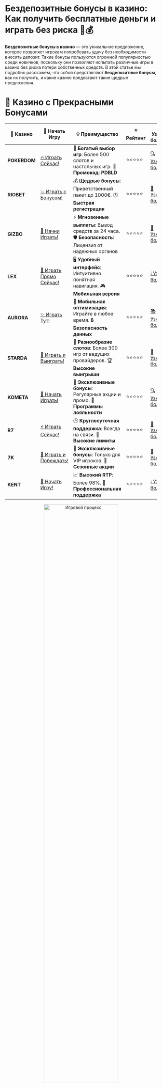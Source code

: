 # **Бездепозитные бонусы в казино: Как получить бесплатные деньги и играть без риска 🎰💰**

**Бездепозитные бонусы в казино** — это уникальное предложение, которое позволяет игрокам попробовать удачу без необходимости вносить депозит. Такие бонусы пользуются огромной популярностью среди новичков, поскольку они позволяют испытать различные игры в казино без риска потери собственных средств. В этой статье мы подробно расскажем, что собой представляют **бездепозитные бонусы**, как их получить, и какие казино предлагают такие щедрые предложения.

# 🌟 Казино с Прекрасными Бонусами

| 🎲 **Казино** | 🔗 **Начать Игру** | 💡 **Преимущество** | ⭐ **Рейтинг** | 🔗 **Узнать больше** | 🆕 **Новая информация** |
|--------------|---------------------|---------------------|----------------|----------------------|-------------------------|
| **POKERDOM**  | [🔥 Играть Сейчас!](https://brandplay.link/4k77v2yx) | 🎉 **Богатый выбор игр**: Более 500 слотов и настольных игр. 🎁 **Промокод**: **PDBLD** | ⭐⭐⭐⭐⭐ | [🔍 Узнать больше](https://brandplay.link/4k77v2yx) | 🏆 **Победители турниров** получают эксклюзивные подарки! |
| **RIOBET**    | [💥 Играть с Бонусом!](https://brandplay.link/7xBLTPyj) | 💰 **Щедрые бонусы**: Приветственный пакет до 1000€. 🕒 **Быстрая регистрация** | ⭐⭐⭐⭐⭐ | [📖 Узнать больше](https://brandplay.link/7xBLTPyj) | 💬 **Поддержка 24/7** для комфортной игры в любое время! |
| **GIZBO**     | [🚀 Начни Играть!](https://brandplay.link/bprXw4YV) | ⚡ **Мгновенные выплаты**: Вывод средств за 24 часа. 🛡️ **Безопасность**: Лицензия от надежных органов | ⭐⭐⭐⭐⭐ | [📝 Узнать больше](https://brandplay.link/bprXw4YV) | 🔒 **SSL-шифрование** для максимальной безопасности данных игроков. |
| **LEX**       | [💎 Играть Прямо Сейчас!](https://brandplay.link/zW4hdDFV) | 🖥️ **Удобный интерфейс**: Интуитивно понятная навигация. 🎮 **Мобильная версия** | ⭐⭐⭐⭐⭐ | [ℹ️ Узнать больше](https://brandplay.link/zW4hdDFV) | 📱 **Поддержка всех мобильных устройств** для удобства игры в любом месте. |
| **AURORA**    | [✨ Играть Тут!](https://10trafic-stat2.com/click/668546556bcc6313411604bd/6766/13032/subaccount) | 📱 **Мобильная оптимизация**: Играйте в любое время. 🔒 **Безопасность данных** | ⭐⭐⭐⭐⭐ | [📚 Узнать больше](https://10trafic-stat2.com/click/668546556bcc6313411604bd/6766/13032/subaccount) | 🌍 **Международная лицензия** на деятельность в разных странах. |
| **STARDА**    | [🎉 Играть и Выиграть!](https://brandplay.link/fB7xwRFL) | 🎰 **Разнообразие слотов**: Более 300 игр от ведущих провайдеров. 🏆 **Высокие выигрыши** | ⭐⭐⭐⭐⭐ | [🔎 Узнать больше](https://brandplay.link/fB7xwRFL) | 🎉 **Ежемесячные турниры** с крупными призами! |
| **KOMETA**    | [🎁 Начать Играть!](https://brandplay.link/8ZymQJV8) | 🎁 **Эксклюзивные бонусы**: Регулярные акции и промо. 🔄 **Программы лояльности** | ⭐⭐⭐⭐⭐ | [🔍 Узнать больше](https://brandplay.link/8ZymQJV8) | 🌟 **Персонализированные предложения** для долгосрочных игроков. |
| **R7**        | [⚡ Играть Сейчас!](https://brandplay.link/bMd3Yjsw) | 🕒 **Круглосуточная поддержка**: Всегда на связи. 💸 **Высокие лимиты** | ⭐⭐⭐⭐⭐ | [📖 Узнать больше](https://brandplay.link/bMd3Yjsw) | 🎯 **Рейтинг игроков** для лучших участников. |
| **7K**        | [🎯 Играть и Побеждать!](https://brandplay.link/BvQyFShp) | 🌟 **Эксклюзивные бонусы**: Только для VIP игроков. 🎉 **Сезонные акции** | ⭐⭐⭐⭐⭐ | [📝 Узнать больше](https://brandplay.link/BvQyFShp) | 🥇 **Особые привилегии** для постоянных игроков. |
| **KENT**      | [🔑 Начать Игру!](https://brandplay.link/Fv2WP3js) | 📈 **Высокий RTP**: Более 98%. 💼 **Профессиональная поддержка** | ⭐⭐⭐⭐⭐ | [ℹ️ Узнать больше](https://brandplay.link/Fv2WP3js) | 💬 **Поддержка на нескольких языках** для удобства игроков. |

<div align="center"> <img src="https://i.pinimg.com/originals/1d/b3/25/1db325483acbe642c6d4e6fdd73a4988.gif" alt="Игровой процесс" width="70%"> </div>
---

# 🚀 Быстрые Выигрыши и Поддержка

| 🎲 **Казино** | 🔗 **Начать Игру** | 💡 **Преимущество** | ⭐ **Рейтинг** | 🔗 **Узнать больше** | 🆕 **Новая информация** |
|--------------|---------------------|---------------------|----------------|----------------------|-------------------------|
| **GAMA**      | [🎯 Играть Прямо Сейчас!](https://brandplay.link/j6NMKsDz) | 🔍 **Интуитивный интерфейс**: Легкость использования. 🏅 **Престижные турниры** | ⭐⭐⭐⭐☆ | [🔎 Узнать больше](https://brandplay.link/j6NMKsDz) | 🏆 **Турниры с большими призами** каждый месяц. |
| **ONION**     | [💥 Играть и Выигрывать!](https://brandplay.link/zBGRVpQ9) | 🤑 **Низкие ставки**: Идеально для начинающих. 🔄 **Быстрые выводы** | ⭐⭐⭐⭐☆ | [🔍 Узнать больше](https://brandplay.link/zBGRVpQ9) | 🎮 **Казино для новичков** с простыми правилами. |
| **ЧЕМПИОН**   | [🏅 Играть в Турнире!](https://temon-gter.cfd/go/lRq?p80412p304504pcc44t17455) | 🏅 **Лояльная программа**: Награды за активность. 🎁 **Ежемесячные бонусы** | ⭐⭐⭐⭐☆ | [📖 Узнать больше](https://temon-gter.cfd/go/lRq?p80412p304504pcc44t17455) | 🥇 **Турниры и лояльность** — каждый шаг вознаграждается. |
| **VAVADA**    | [🚀 Играть Без Ожидания!](https://vavadapartner.pro/?promo=ea5c9275-6854-4505-94fc-95ab18221945-linkb2) | 🚀 **Быстрая регистрация**: Начните играть мгновенно. 🔐 **Безопасные транзакции** | ⭐⭐⭐⭐☆ | [📝 Узнать больше](https://vavadapartner.pro/?promo=ea5c9275-6854-4505-94fc-95ab18221945-linkb2) | 🏆 **Программа для новых игроков** с бонусами за регистрацию. |
| **FRIENDS**   | [🎉 Играть и Развлекаться!](https://gofriends.mba/linkb2) | 🤝 **Социальные игры**: Играйте с друзьями. 🌐 **Мультиплатформенность** | ⭐⭐⭐⭐☆ | [ℹ️ Узнать больше](https://gofriends.mba/linkb2) | 🎮 **Играйте с друзьями** и зарабатывайте бонусы за совместные действия. |
| **1WIN**      | [⚡ Играть и Выигрывать!](https://brandplay.link/smXVpBbG) | 🏆 **Спортивные ставки**: Широкий выбор видов спорта. 💵 **Высокие коэффициенты** | ⭐⭐⭐⭐☆ | [📚 Узнать больше](https://brandplay.link/smXVpBbG) | ⚽ **Бонусы на спортивные ставки** для активных игроков. |
| **DRIP**      | [💥 Играть Сразу!](https://drp-ircp01.com/c07e6a3db) | 🌐 **Инновационные игры**: Новейшие игровые технологии. 🛡️ **Высокая безопасность** | ⭐⭐⭐⭐☆ | [🔎 Узнать больше](https://drp-ircp01.com/c07e6a3db) | 🔧 **Инновационные функции** для удобства игры. |
| **JOYCASINO** | [🎰 Играть И Побеждать!](https://rpc30.call2me.pro/?/ru/registration?apkpop=0&partner=p24970p3291217pc98f) | 🎁 **Приятные бонусы**: Ежедневные акции и подарки. 🕹️ **Разнообразие игр** | ⭐⭐⭐⭐☆ | [🔍 Узнать больше](https://rpc30.call2me.pro/?/ru/registration?apkpop=0&partner=p24970p3291217pc98f) | 🎉 **Щедрые фриспины** для новых игроков. |
| **PLAYFORTUNA** | [🔥 Играть С Бонусом!](https://fortunapromo.net/alt/playfortuna/registration?0dc4a9362a71feb7e3f165fb8e766f70) | 🎉 **Регулярные акции**: Бонусы, фриспины и многое другое. 🏅 **Турниры** | ⭐⭐⭐⭐☆ | [📚 Узнать больше](https://fortunapromo.net/alt/playfortuna/registration?0dc4a9362a71feb7e3f165fb8e766f70) | 🎯 **Выгодные предложения** на популярные игры. |
| **SYKAA**     | [💸 Играть Сейчас!](https://s-two-way.com/?source=linkb2&pid=30697) | 💸 **Доступные ставки**: Идеально для новичков. 🎁 **Щедрые бонусы** | ⭐⭐⭐⭐☆ | [🔍 Узнать больше](https://s-two-way.com/?source=linkb2&pid=30697) | 💥 **Акции с большими бонусами** для новичков и опытных игроков. |

<div align="center"> <img src="https://schaeffers-cdn.s3.amazonaws.com/images/default-source/schaeffers-cdn-images/default-images/sectors/bigstock-casino-gambling-concept-with-f-369012793.jpg?sfvrsn=493ad806_4" alt="Игровой процесс" width="70%"> </div>
---

# 💸 Казино с Привлекательными Программами Лояльности

| 🎲 **Казино** | 🔗 **Начать Игру** | 💡 **Преимущество** | ⭐ **Рейтинг** | 🔗 **Узнать больше** | 🆕 **Новая информация** |
|--------------|---------------------|---------------------|----------------|----------------------|-------------------------|
| **KOMETA**    | [🎯 Начни Играть!](https://brandplay.link/8ZymQJV8) | 🎁 **Эксклюзивные бонусы**: Регулярные акции и промо. 🔄 **Программы лояльности** | ⭐⭐⭐⭐⭐ | [🔍 Узнать больше](https://brandplay.link/8ZymQJV8) | 🌟 **Персонализированные предложения** для долгосрочных игроков. |
| **1Xslots**   | [🏅 Играть Прямо Сейчас!](https://brandplay.link/hSB1khtr) | 🎉 **Множество акций**: Еженедельные бонусы и турниры. 🛡️ **Безопасность** | ⭐⭐⭐⭐⭐ | [📚 Узнать больше](https://brandplay.link/hSB1khtr) | 🏅 **Награды за активность**: участники программы лояльности получают специальные привилегии. |
| **R7**        | [🚀 Играть Сейчас!](https://brandplay.link/bMd3Yjsw) | 🕒 **Круглосуточная поддержка**: Всегда на связи. 💸 **Высокие лимиты** | ⭐⭐⭐⭐⭐ | [📖 Узнать больше](https://brandplay.link/bMd3Yjsw) | 💬 **VIP-поддержка** для постоянных игроков с приоритетом. |

<div align="center"> <img src="https://i.pinimg.com/originals/1d/b3/25/1db325483acbe642c6d4e6fdd73a4988.gif" alt="Игровой процесс" width="70%"> </div>
---

---

## Что такое **бездепозитные бонусы в казино**? 🎲

**Бездепозитные бонусы в казино** — это бонусы, которые игроки получают без необходимости внесения депозита. Это могут быть бесплатные деньги, фриспины или даже бесплатные ставки, которые позволяют начать игру в казино без собственных финансовых вложений. Эти бонусы предоставляются в целях привлечения новых игроков и позволяют казино продемонстрировать качество своих услуг.

🃏 **Бесплатные деньги** — это фиксированная сумма, которую игрок может использовать на любых играх казино. 

🎰 **Фриспины** — это бесплатные вращения на игровых автоматах, которые позволяют выиграть реальные деньги, не тратя собственные средства.

💥 **Бонусные ставки** — это возможность сделать ставку без риска потери денег, а все выигрыши остаются на счету игрока.

---

## Как получить **бездепозитные бонусы в казино**? 🔑

Получить **бездепозитные бонусы** не так сложно, как может показаться на первый взгляд. Вот несколько шагов, которые помогут вам стать владельцем такого бонуса:

### 1. **Регистрация в казино** 📝

Для начала необходимо зарегистрироваться на сайте онлайн-казино, которое предлагает **бездепозитные бонусы**. Это обязательное условие для получения любого бонуса. Часто бонусы доступны только новым игрокам, чтобы познакомить их с казино.

### 2. **Подтверждение аккаунта** 📧

Многие казино требуют подтверждения учетной записи с помощью электронной почты или номера телефона. Этот шаг необходим для безопасности игроков и предотвращения мошенничества.

### 3. **Получение бонуса** 🎁

После регистрации и подтверждения аккаунта вам будет предложено получить бонус. Некоторые казино сразу начисляют **бездепозитные бонусы**, другие могут предоставить их после выполнения определённых условий, таких как ввод промокода или подписка на новостную рассылку.

---

## Какие казино предлагают **бездепозитные бонусы**? 🏅

Сегодня многие онлайн-казино предлагают **бездепозитные бонусы**. Некоторые из самых популярных казино с подобными предложениями включают:

- **POKERDOM** 🃏 — одно из ведущих онлайн-казино, которое регулярно предоставляет бездепозитные бонусы для новых игроков.
- **RIOBET** 🎰 — казино с привлекательными бонусами и бесплатными фриспинами для начинающих.
- **GIZBO** 💥 — предлагает бонусы без депозита для новых пользователей, включая бесплатные вращения на популярных слотах.
- **LEX** 🏆 — известное своим щедрым бонусом без депозита для регистрации.
- **AURORA** 🌟 — казино с хорошей репутацией, предлагающее бесплатные деньги для старта.
- **STarda** 💎 — казино, которое постоянно обновляет свои бонусные предложения, включая бездепозитные бонусы.
- **KOMETA** 🌠 — одно из казино с заманчивыми предложениями для новичков, в том числе бездепозитными бонусами.

---

## Преимущества **бездепозитных бонусов** 🎉

**Бездепозитные бонусы** имеют массу преимуществ, и вот лишь некоторые из них:

1. **Без риска** 💸 — Вы можете выиграть реальные деньги, не рискуя собственными средствами.
2. **Без вложений** 🔓 — Для получения бонуса не требуется вносить депозит, что идеально подходит для новичков.
3. **Возможность тестировать казино** 🎲 — Это шанс ознакомиться с игровыми автоматами и другими играми казино без обязательства тратить деньги.
4. **Шанс на реальный выигрыш** 💰 — При удаче вы можете вывести реальные деньги, которые выиграли с использованием бездепозитного бонуса.

---

## Важные условия получения **бездепозитных бонусов** ⚖️

Не все бонусы одинаково выгодны, и важно помнить несколько важных условий при их получении:

### 1. **Вейджер (отыгрыш бонуса)** 🔄

Многие онлайн-казино накладывают условия на отыгрыш бонусов. Вейджер — это количество раз, которое нужно поставить сумму бонуса, прежде чем можно будет вывести выигрыш. Например, если вейджер составляет x30, вам нужно поставить сумму бонуса 30 раз, чтобы вывести деньги.

### 2. **Срок действия бонуса** ⏳

У **бездепозитных бонусов** часто есть срок действия, после которого бонус становится недоступным. Важно успеть воспользоваться бонусом до его истечения.

### 3. **Ограничения на игры** 🎰

Не все игры могут быть сыграны с использованием бонусных средств. Некоторые казино ограничивают использование бонусов на определённых играх, таких как слоты или рулетка.

---

## Часто задаваемые вопросы о **бездепозитных бонусах в казино** ❓

### Что такое вейджер?

Вейджер — это условие, которое заставляет игроков сделать несколько ставок на сумму бонуса, прежде чем они смогут вывести выигрыш.

### Могу ли я вывести бонусные средства сразу?

Нет, обычно нужно выполнить условия отыгрыша (вейджер) перед выводом.

### Какие казино предлагают лучшие **бездепозитные бонусы**?

На данный момент казино такие как **POKERDOM**, **RIOBET**, **GIZBO** и **LEX** предлагают отличные условия для новичков.

---

## Заключение 🎯

**Бездепозитные бонусы в казино** — это отличная возможность для новичков начать свой путь в мире онлайн-игр без финансовых рисков. Выбирая казино, обращайте внимание на условия бонуса, вейджер и срок действия, чтобы не упустить шанс на крупный выигрыш. Используйте бездепозитные бонусы, чтобы наслаждаться играми и при этом не переживать о вложениях.

🃏 Удачи вам и ярких побед! 🎉

---

**P.S.** Убедитесь, что всегда играете ответственно и помните, что азартные игры должны оставаться развлечением! 🎲💫
